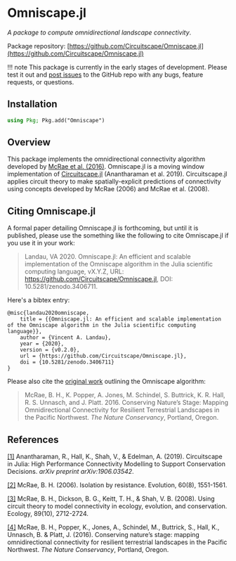 # Omniscape.jl

*A package to compute omnidirectional landscape connectivity*.

Package repository: [https://github.com/Circuitscape/Omniscape.jl](https://github.com/Circuitscape/Omniscape.jl)

!!! note
    This package is currently in the early stages of development. Please test it out and [post issues](https://github.com/Circuitscape/Omniscape.jl/issues/new) to the GitHub repo with any bugs, feature requests, or questions.

## Installation
```julia
using Pkg; Pkg.add("Omniscape")
```

## Overview

This package implements the omnidirectional connectivity algorithm developed by [McRae et al. (2016)](https://www.researchgate.net/publication/304842896_Conserving_Nature's_Stage_Mapping_Omnidirectional_Connectivity_for_Resilient_Terrestrial_Landscapes_in_the_Pacific_Northwest). Omniscape.jl is a moving window implementation of [Circuitscape.jl](https://github.com/Circuitscape/Circuitscape.jl) (Anantharaman et al. 2019). Circuitscape.jl applies circuit theory to make spatially-explicit predictions of connectivity using concepts developed by McRae (2006) and McRae et al. (2008).

## Citing Omniscape.jl

A formal paper detailing Omniscape.jl is forthcoming, but until it is published, please use the something like the following to cite Omniscape.jl if you use it in your work:
> Landau, VA 2020. Omniscape.jl: An efficient and scalable implementation of the Omniscape algorithm in the Julia scientific computing language, vX.Y.Z, URL: https://github.com/Circuitscape/Omniscape.jl, DOI: 10.5281/zenodo.3406711.

Here's a bibtex entry:
```
@misc{landau2020omniscape,
    title = {{Omniscape.jl: An efficient and scalable implementation of the Omniscape algorithm in the Julia scientific computing language}},
    author = {Vincent A. Landau},
    year = {2020},
    version = {v0.2.0},
    url = {https://github.com/Circuitscape/Omniscape.jl},
    doi = {10.5281/zenodo.3406711}
}
```
Please also cite the [original work](https://www.researchgate.net/publication/304842896_Conserving_Nature's_Stage_Mapping_Omnidirectional_Connectivity_for_Resilient_Terrestrial_Landscapes_in_the_Pacific_Northwest) outlining the Omniscape algorithm:
> McRae, B. H., K. Popper, A. Jones, M. Schindel, S. Buttrick, K. R. Hall, R. S. Unnasch, and J. Platt. 2016. Conserving Nature’s Stage: Mapping Omnidirectional Connectivity for Resilient Terrestrial Landscapes in the Pacific Northwest. *The Nature Conservancy*, Portland, Oregon. 

## References

[[1]](https://arxiv.org/pdf/1906.03542) Anantharaman, R., Hall, K., Shah, V., & Edelman, A. (2019). Circuitscape in Julia: High Performance Connectivity Modelling to Support Conservation Decisions. *arXiv preprint arXiv:1906.03542*.

[[2]](https://circuitscape.org/pubs/McRae_2006_IBR_Evolution.pdf) McRae, B. H. (2006). Isolation by resistance. Evolution, 60(8), 1551-1561.

[[3]](https://circuitscape.org/pubs/McRae_et_al_2008_Ecology.pdf) McRae, B. H., Dickson, B. G., Keitt, T. H., & Shah, V. B. (2008). Using circuit theory to model connectivity in ecology, evolution, and conservation. Ecology, 89(10), 2712-2724.

[[4]](https://www.researchgate.net/publication/304842896_Conserving_Nature's_Stage_Mapping_Omnidirectional_Connectivity_for_Resilient_Terrestrial_Landscapes_in_the_Pacific_Northwest) McRae, B. H., Popper, K., Jones, A., Schindel, M., Buttrick, S., Hall, K., Unnasch, B. & Platt, J. (2016). Conserving nature’s stage: mapping omnidirectional connectivity for resilient terrestrial landscapes in the Pacific Northwest. *The Nature Conservancy*, Portland, Oregon.


